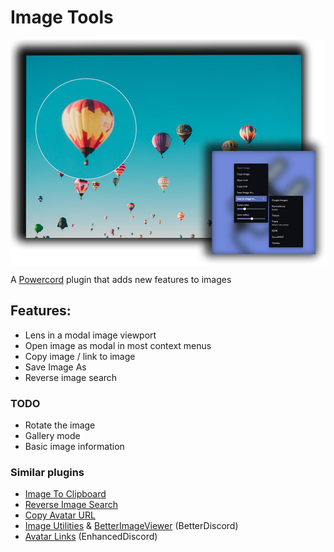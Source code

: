 # Image Tools

<img src="preview/image0.png" width="700px" align="center" alt="Image Tools Preview">

A [Powercord](https://powercord.dev/) plugin that adds new features to images

## Features:
- Lens in a modal image viewport
- Open image as modal in most context menus
- Copy image / link to image
- Save Image As
- Reverse image search

### TODO
- Rotate the image
- Gallery mode
- Basic image information

### Similar plugins
- [Image To Clipboard](https://github.com/Sidemen19/image-to-clipboard)
- [Reverse Image Search](https://github.com/lorencerri/powercord-reverse-image-search)
- [Copy Avatar URL](https://github.com/21Joakim/copy-avatar-url)
- [Image Utilities](https://github.com/mwittrien/BetterDiscordAddons/tree/master/Plugins/ImageUtilities) & [BetterImageViewer](https://github.com/1Lighty/BetterDiscordPlugins/tree/master/Plugins/BetterImageViewer) (BetterDiscord)
- [Avatar Links](https://github.com/joe27g/EnhancedDiscord/blob/master/plugins/avatar_links.js) (EnhancedDiscord)
